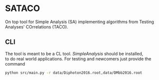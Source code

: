 # SATACO
On top tool for Simple Analysis (SA) implementing algorithms from Testing Analyses' COrrelations (TACO).

## CLI

The tool is meant to be a CL tool. _SimpleAnalysis_ should be installed,<br>
to do real world applications. For testing and newcomers just provide the <br>
command 
```sh
python src/main.py -r data/Diphoton2016.root,data/DMbb2016.root
```

